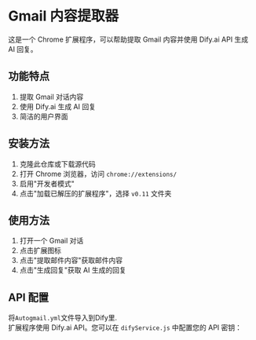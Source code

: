 # Gmail 内容提取器 

这是一个 Chrome 扩展程序，可以帮助提取 Gmail 内容并使用 Dify.ai API 生成 AI 回复。

## 功能特点

1. 提取 Gmail 对话内容
2. 使用 Dify.ai 生成 AI 回复
3. 简洁的用户界面

## 安装方法

1. 克隆此仓库或下载源代码
2. 打开 Chrome 浏览器，访问 `chrome://extensions/`
3. 启用"开发者模式"
4. 点击"加载已解压的扩展程序"，选择 `v0.11` 文件夹

## 使用方法

1. 打开一个 Gmail 对话
2. 点击扩展图标
3. 点击"提取邮件内容"获取邮件内容
4. 点击"生成回复"获取 AI 生成的回复

## API 配置
将`Autogmail.yml`文件导入到Dify里.  
扩展程序使用 Dify.ai API。您可以在 `difyService.js` 中配置您的 API 密钥：